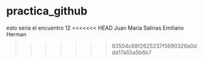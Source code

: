 # practica_github
esto seria el encuentro 12
<<<<<<< HEAD
Juan Maria Salinas
Emiliano Herman
>>>>>>> 93504c68f2625237f5690326a0ddd17a55a5b6b7
